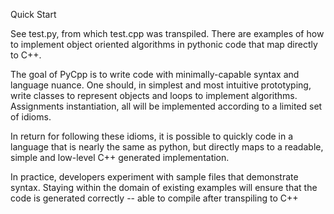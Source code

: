 
Quick Start

See test.py, from which test.cpp was 
transpiled. There are examples of how
to implement object oriented algorithms
in pythonic code that map directly to C++. 


The goal of PyCpp is to write code with 
minimally-capable syntax and language nuance.
One should, in simplest and most intuitive
prototyping, write classes to represent objects
and loops to implement algorithms. Assignments
instantiation, all will be implemented 
according to a limited set of idioms.

In return for following these idioms, it is
possible to quickly code in a language that
is nearly the same as python, but directly
maps to a readable, simple and low-level
C++ generated implementation.

In practice, developers experiment with
sample files that demonstrate syntax. 
Staying within the domain of existing 
examples will ensure that the code is
generated correctly -- able to compile
after transpiling to C++ 